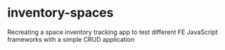 # inventory-spaces
Recreating a space inventory tracking app to test different FE JavaScript frameworks with a simple CRUD application
